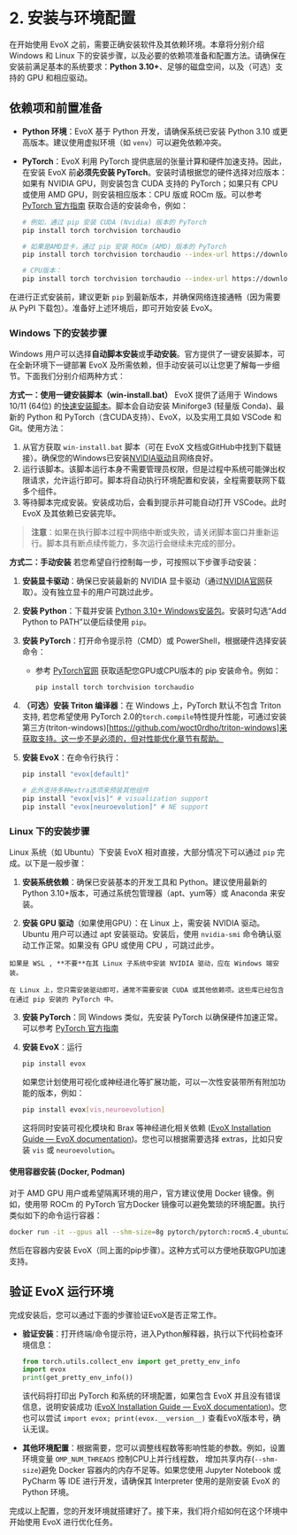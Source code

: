 # 2. 安装与环境配置

在开始使用 EvoX 之前，需要正确安装软件及其依赖环境。本章将分别介绍 Windows 和 Linux 下的安装步骤，以及必要的依赖项准备和配置方法。请确保在安装前满足基本的系统要求：**Python 3.10+**、足够的磁盘空间，以及（可选）支持的 GPU 和相应驱动。

## 依赖项和前置准备

- **Python 环境**：EvoX 基于 Python 开发，请确保系统已安装 Python 3.10 或更高版本。建议使用虚拟环境（如 `venv`）可以避免依赖冲突。

- **PyTorch**：EvoX 利用 PyTorch 提供底层的张量计算和硬件加速支持。因此，在安装 EvoX 前**必须先安装 PyTorch**。安装时请根据您的硬件选择对应版本：如果有 NVIDIA GPU，则安装包含 CUDA 支持的 PyTorch；如果只有 CPU 或使用 AMD GPU，则安装相应版本：CPU 版或 ROCm 版。可以参考 [PyTorch 官方指南](https://pytorch.org) 获取合适的安装命令，例如：

  ```bash
  # 例如，通过 pip 安装 CUDA (Nvidia) 版本的 PyTorch
  pip install torch torchvision torchaudio

  # 如果是AMD显卡，通过 pip 安装 ROCm (AMD) 版本的 PyTorch
  pip install torch torchvision torchaudio --index-url https://download.pytorch.org/whl/rocm6.2.4

  # CPU版本：
  pip install torch torchvision torchaudio --index-url https://download.pytorch.org/whl/cpu
  ```

在进行正式安装前，建议更新 `pip` 到最新版本，并确保网络连接通畅（因为需要从 PyPI 下载包）。准备好上述环境后，即可开始安装 EvoX。

### Windows 下的安装步骤

Windows 用户可以选择**自动脚本安装**或**手动安装**。官方提供了一键安装脚本，可在全新环境下一键部署 EvoX 及所需依赖，但手动安装可以让您更了解每一步细节。下面我们分别介绍两种方式：

**方式一：使用一键安装脚本（win-install.bat）**
EvoX 提供了适用于 Windows 10/11 (64位) 的[快速安装脚本](https://evox.readthedocs.io/en/stable/guide/install/install.html#nvidia-gpu-support-on-windows)。脚本会自动安装 Miniforge3 (轻量版  Conda)、最新的 Python 和 PyTorch（含CUDA支持）、EvoX，以及实用工具如 VSCode 和 Git。使用方法：

1. 从官方获取 `win-install.bat` 脚本（可在 EvoX 文档或GitHub中找到下载链接）。确保您的Windows已安装[NVIDIA驱动](https://www.nvidia.com/en-us/drivers/)且网络良好。
2. 运行该脚本。该脚本运行本身不需要管理员权限，但是过程中系统可能弹出权限请求，允许运行即可。脚本将自动执行环境配置和安装，全程需要联网下载多个组件。
3. 等待脚本完成安装。安装成功后，会看到提示并可能自动打开 VSCode。此时 EvoX 及其依赖已安装完毕。

> **注意**：如果在执行脚本过程中网络中断或失败，请关闭脚本窗口并重新运行。脚本具有断点续传能力，多次运行会继续未完成的部分。

**方式二：手动安装**
若您希望自行控制每一步，可按照以下步骤手动安装：

1. **安装显卡驱动**：确保已安装最新的 NVIDIA 显卡驱动（通过[NVIDIA官网](https://www.nvidia.cn/Download/index.aspx)获取）。没有独立显卡的用户可跳过此步。

2. **安装 Python**：下载并安装 [Python 3.10+ Windows安装包](https://www.python.org/downloads/windows/)。安装时勾选“Add Python to PATH”以便后续使用 `pip`。

3. **安装 PyTorch**：打开命令提示符（CMD）或 PowerShell，根据硬件选择安装命令：

   - 参考 [PyTorch官网](https://pytorch.org/get-started/locally/) 获取适配您GPU或CPU版本的 pip 安装命令。例如：

     ```bash
     pip install torch torchvision torchaudio
     ```

4. **（可选）安装 Triton 编译器**：在 Windows 上，PyTorch 默认不包含 Triton 支持, 若您希望使用 PyTorch 2.0的`torch.compile`特性提升性能，可通过安装第三方(triton-windows)[https://github.com/woct0rdho/triton-windows]来获取支持。这一步不是必须的，但对性能优化章节有帮助。

5. **安装 EvoX**：在命令行执行：

   ```bash
   pip install "evox[default]"

   # 此外支持多种extra选项来预装其他组件
   pip install "evox[vis]" # visualization support
   pip install "evox[neuroevolution]" # NE support
   ```



### Linux 下的安装步骤

Linux 系统（如 Ubuntu）下安装 EvoX 相对直接，大部分情况下可以通过 `pip` 完成。以下是一般步骤：

1. **安装系统依赖**：确保已安装基本的开发工具和 Python。建议使用最新的 Python 3.10+版本，可通过系统包管理器（apt、yum等）或 Anaconda 来安装。

2. **安装 GPU 驱动**（如果使用GPU）：在 Linux 上，需安装 NVIDIA 驱动。Ubuntu 用户可以通过 apt 安装驱动。安装后，使用 `nvidia-smi` 命令确认驱动工作正常。如果没有 GPU 或使用 CPU ，可跳过此步。

```{note}
如果是 WSL , **不要**在其 Linux 子系统中安装 NVIDIA 驱动，应在 Windows 端安装。
```

```{tip}
在 Linux 上，您只需安装驱动即可，通常不需要安装 CUDA 或其他依赖项。这些库已经包含在通过 pip 安装的 PyTorch 中。
```

3. **安装 PyTorch**：同 Windows 类似，先安装 PyTorch 以确保硬件加速正常。可以参考 [PyTorch 官方指南](https://pytorch.org)

4. **安装 EvoX**：运行

   ```bash
   pip install evox
   ```

   如果您计划使用可视化或神经进化等扩展功能，可以一次性安装带所有附加功能的版本，例如：

   ```bash
   pip install evox[vis,neuroevolution]
   ```

   这将同时安装可视化模块和 Brax 等神经进化相关依赖 ([EvoX Installation Guide — EvoX  documentation](https://evox.readthedocs.io/en/latest/guide/install/install.html#:~:text=You%20can%20also%20assign%20extra,features%2C%20run%20the%20following%20command))。您也可以根据需要选择 extras，比如只安装 `vis` 或 `neuroevolution`。

#### 使用容器安装 (Docker, Podman)

对于 AMD GPU 用户或希望隔离环境的用户，官方建议使用 Docker 镜像。例如，使用带 ROCm 的 PyTorch 官方Docker 镜像可以避免繁琐的环境配置。执行类似如下的命令运行容器：

```bash
docker run -it --gpus all --shm-size=8g pytorch/pytorch:rocm5.4_ubuntu20.04
```

然后在容器内安装 EvoX（同上面的pip步骤）。这种方式可以方便地获取GPU加速支持。



## 验证 EvoX 运行环境

完成安装后，您可以通过下面的步骤验证EvoX是否正常工作。

- **验证安装**：打开终端/命令提示符，进入Python解释器，执行以下代码检查环境信息：

  ```python
  from torch.utils.collect_env import get_pretty_env_info
  import evox
  print(get_pretty_env_info())
  ```

  该代码将打印出 PyTorch 和系统的环境配置，如果包含 EvoX 并且没有错误信息，说明安装成功 ([EvoX Installation Guide — EvoX  documentation](https://evox.readthedocs.io/en/latest/guide/install/install.html#:~:text=Verify%20the%20installation))。您也可以尝试 `import evox; print(evox.__version__)` 查看EvoX版本号，确认无误。

- **其他环境配置**：根据需要，您可以调整线程数等影响性能的参数。例如，设置环境变量 `OMP_NUM_THREADS` 控制CPU上并行线程数， 增加共享内存(`--shm-size`)避免 Docker 容器内的内存不足等。如果您使用 Jupyter Notebook 或 PyCharm 等 IDE 进行开发，请确保其 Interpreter 使用的是刚安装 EvoX 的 Python 环境。

完成以上配置，您的开发环境就搭建好了。接下来，我们将介绍如何在这个环境中开始使用 EvoX 进行优化任务。
